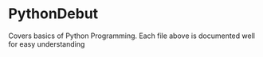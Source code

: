 # PythonDebut

Covers basics of Python Programming.
Each file above is documented well for easy understanding
